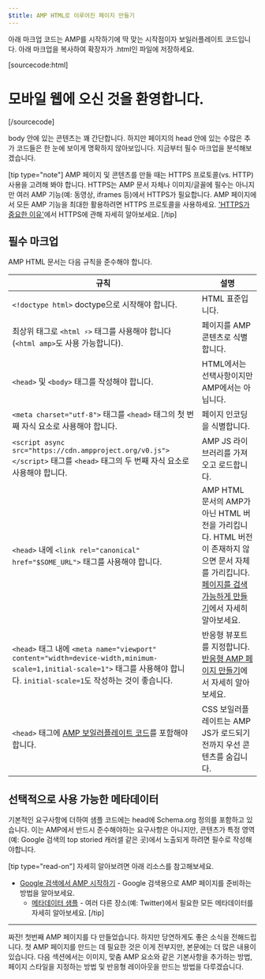```yaml
---
$title: AMP HTML로 이루어진 페이지 만들기
---
```


아래 마크업 코드는 AMP를 시작하기에 딱 맞는 시작점이자 보일러플레이트 코드입니다.
아래 마크업을 복사하여 확장자가 .html인 파일에 저장하세요.

[sourcecode:html]

<!doctype html>
<html amp lang="en">
  <head>
    <meta charset="utf-8">
    <script async src="https://cdn.ampproject.org/v0.js"></script>
    <title>Hello, AMPs</title>
    <link rel="canonical" href="{{doc.url}}">
    <meta name="viewport" content="width=device-width,minimum-scale=1,initial-scale=1">
    <script type="application/ld+json">
      {
        "@context": "http://schema.org",
        "@type": "NewsArticle",
        "headline": "Open-source framework for publishing content",
        "datePublished": "2015-10-07T12:02:41Z",
        "image": [
          "logo.jpg"
        ]
      }
    </script>
    <style amp-boilerplate>body{-webkit-animation:-amp-start 8s steps(1,end) 0s 1 normal both;-moz-animation:-amp-start 8s steps(1,end) 0s 1 normal both;-ms-animation:-amp-start 8s steps(1,end) 0s 1 normal both;animation:-amp-start 8s steps(1,end) 0s 1 normal both}@-webkit-keyframes -amp-start{from{visibility:hidden}to{visibility:visible}}@-moz-keyframes -amp-start{from{visibility:hidden}to{visibility:visible}}@-ms-keyframes -amp-start{from{visibility:hidden}to{visibility:visible}}@-o-keyframes -amp-start{from{visibility:hidden}to{visibility:visible}}@keyframes -amp-start{from{visibility:hidden}to{visibility:visible}}</style><noscript><style amp-boilerplate>body{-webkit-animation:none;-moz-animation:none;-ms-animation:none;animation:none}</style></noscript>
  </head>
  <body>
    <h1>모바일 웹에 오신 것을 환영합니다.</h1>
  </body>
</html>
[/sourcecode]

body 안에 있는 콘텐츠는 꽤 간단합니다.
하지만 페이지의 head 안에 있는 수많은 추가 코드들은 한 눈에 보이게 명확하지 않아보입니다.
지금부터 필수 마크업을 분석해보겠습니다.

[tip type="note"]
AMP 페이지 및 콘텐츠를 만들 때는 HTTPS 프로토콜(vs. HTTP) 사용을 고려해 봐야 합니다. HTTPS는 AMP 문서 자체나 이미지/글꼴에 필수는 아니지만 여러 AMP 기능(예: 동영상, iframes 등)에서 HTTPS가 필요합니다. AMP 페이지에서 모든 AMP 기능을 최대한 활용하려면 HTTPS 프로토콜을 사용하세요. ['HTTPS가 중요한 이유'](https://developers.google.com/web/fundamentals/security/encrypt-in-transit/why-https)에서 HTTPS에 관해 자세히 알아보세요.
[/tip]

## 필수 마크업

AMP HTML 문서는 다음 규칙을 준수해야 합니다.

| 규칙                                                                                                                                                                         | 설명                                                                                                                                                                                                                                        |
| ---------------------------------------------------------------------------------------------------------------------------------------------------------------------------- | ------------------------------------------------------------------------------------------------------------------------------------------------------------------------------------------------------------------------------------------- |
| `<!doctype html>` doctype으로 시작해야 합니다.                                                                                                                               | HTML 표준입니다.                                                                                                                                                                                                                            |
| 최상위 태그로 `<html ⚡>` 태그를 사용해야 합니다 (`<html amp>`도 사용 가능합니다).                                                                                           | 페이지를 AMP 콘텐츠로 식별합니다.                                                                                                                                                                                                           |
| `<head>` 및 `<body>` 태그를 작성해야 합니다.                                                                                                                                 | HTML에서는 선택사항이지만 AMP에서는 아닙니다.                                                                                                                                                                                               |
| `<meta charset="utf-8">` 태그를 `<head>` 태그의 첫 번째 자식 요소로 사용해야 합니다.                                                                                         | 페이지 인코딩을 식별합니다.                                                                                                                                                                                                                 |
| `<script async src="https://cdn.ampproject.org/v0.js"></script>` 태그를 `<head>` 태그의 두 번째 자식 요소로 사용해야 합니다.                                                 | AMP JS 라이브러리를 가져오고 로드합니다.                                                                                                                                                                                                    |
| `<head>` 내에 `<link rel="canonical" href="$SOME_URL">` 태그를 사용해야 합니다.                                                                                              | AMP HTML 문서의 AMP가 아닌 HTML 버전을 가리킵니다. HTML 버전이 존재하지 않으면 문서 자체를 가리킵니다. [페이지를 검색 가능하게 만들기](../../../../documentation/guides-and-tutorials/optimize-measure/discovery.md)에서 자세히 알아보세요. |
| `<head>` 태그 내에 `<meta name="viewport" content="width=device-width,minimum-scale=1,initial-scale=1">` 태그를 사용해야 합니다. `initial-scale=1`도 작성하는 것이 좋습니다. | 반응형 뷰포트를 지정합니다. [반응형 AMP 페이지 만들기](../../../../documentation/guides-and-tutorials/develop/style_and_layout/responsive_design.md)에서 자세히 알아보세요.                                                                 |
| `<head>` 태그에 [AMP 보일러플레이트 코드](../../../../documentation/guides-and-tutorials/learn/spec/amp-boilerplate.md)를 포함해야 합니다.                                   | CSS 보일러플레이트는 AMP JS가 로드되기 전까지 우선 콘텐츠를 숨깁니다.                                                                                                                                                                       |

## 선택적으로 사용 가능한 메타데이터

기본적인 요구사항에 더하여 샘플 코드에는 head에 Schema.org 정의를 포함하고 있습니다. 이는 AMP에서 반드시 준수해야하는 요구사항은 아니지만, 콘텐츠가 특정 영역 (예: Google 검색의 top storied 캐러셀 같은 곳)에서 노출되게 하려면 필수로 작성해야합니다.

[tip type="read-on"] 자세히 알아보려면 아래 리소스를 참고해보세요.

- [Google 검색에서 AMP 시작하기](https://developers.google.com/amp/docs) - Google 검색용으로 AMP 페이지를 준비하는 방법을 알아보세요.
  - [메타데이터 샘플](https://github.com/ampproject/amphtml/tree/master/examples/metadata-examples) - 여러 다른 장소(예: Twitter)에서 필요한 모든 메타데이터를 자세히 알아보세요.
    [/tip]

<hr>

짜잔! 첫번째 AMP 페이지를 다 만들었습니다. 하지만 당연하게도
좋은 소식을 전해드립니다. 첫 AMP 페이지를 만드는 데 필요한 것은 이게 전부지만, 본문에는 더 많은 내용이 있습니다. 다음 섹션에서는 이미지, 맞춤 AMP 요소와 같은 기본사항을 추가하는 방법, 페이지 스타일을 지정하는 방법 및 반응형 레이아웃을 만드는 방법을 다루겠습니다.
